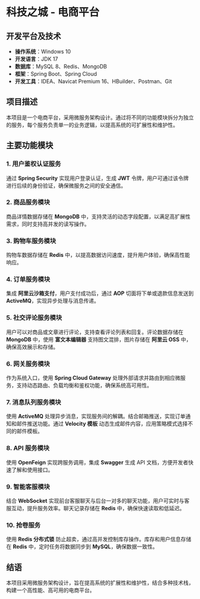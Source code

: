 # 科技之城 - 电商平台

## 开发平台及技术
- **操作系统**：Windows 10
- **开发语言**：JDK 17
- **数据库**：MySQL 8、Redis、MongoDB
- **框架**：Spring Boot、Spring Cloud
- **开发工具**：IDEA、Navicat Premium 16、HBuilder、Postman、Git

## 项目描述
本项目是一个电商平台，采用微服务架构设计。通过将不同的功能模块拆分为独立的服务，每个服务负责单一的业务逻辑，以提高系统的可扩展性和维护性。

## 主要功能模块
### 1. 用户鉴权认证服务
通过 **Spring Security** 实现用户登录认证，生成 **JWT** 令牌，用户可通过该令牌进行后续的身份验证，确保微服务之间的安全通信。

### 2. 商品服务模块
商品详情数据存储在 **MongoDB** 中，支持灵活的动态字段配置，以满足高扩展性需求，同时支持高并发的读写操作。

### 3. 购物车服务模块
购物车数据存储在 **Redis** 中，以提高数据访问速度，提升用户体验，确保高性能响应。

### 4. 订单服务模块
集成 **阿里云沙箱支付**，用户支付成功后，通过 **AOP** 切面将下单或退款信息发送到 **ActiveMQ**，实现异步处理与消息传递。

### 5. 社交评论服务模块
用户可以对商品或文章进行评论，支持查看评论列表和回复。评论数据存储在 **MongoDB** 中，使用 **富文本编辑器** 支持图文混排，图片存储在 **阿里云 OSS** 中，确保高效展示和存储。

### 6. 网关服务模块
作为系统入口，使用 **Spring Cloud Gateway** 处理外部请求并路由到相应微服务，支持动态路由、负载均衡和鉴权功能，确保系统高可用性。

### 7. 消息队列服务模块
使用 **ActiveMQ** 处理异步消息，实现服务间的解耦。结合邮箱推送，实现订单通知和邮件推送功能。通过 **Velocity 模板** 动态生成邮件内容，应用策略模式选择不同的邮件模板。

### 8. API 服务模块
使用 **OpenFeign** 实现跨服务调用，集成 **Swagger** 生成 API 文档，方便开发者快速了解和使用接口。

### 9. 智能客服模块
结合 **WebSocket** 实现前台客服聊天与后台一对多的聊天功能，用户可实时与客服互动，提升服务效率。聊天记录存储在 **Redis** 中，确保快速读取和低延迟。

### 10. 抢卷服务
使用 **Redis 分布式锁** 防止超卖，通过高并发控制库存操作。库存和用户信息存储在 **Redis** 中，定时任务将数据同步到 **MySQL**，确保数据一致性。

## 结语
本项目采用微服务架构设计，旨在提高系统的扩展性和维护性，结合多种技术栈，构建一个高性能、高可用的电商平台。
